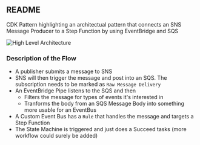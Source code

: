## README

CDK Pattern highlighting an architectual pattern that connects an SNS Message Producer to a Step Function by using EventBridge and SQS

![High Level Architecture](https://www.binaryheap.com/wp-content/uploads/2023/03/sns_pipes.png)

### Description of the Flow

-   A publisher submits a message to SNS
-   SNS will then trigger the message and post into an SQS. The subscription needs to be marked as `Raw Message Delivery`
-   An EventBridge Pipe listens to the SQS and then
    -   Filters the message for types of events it's interested in
    -   Tranforms the body from an SQS Message Body into something more usable for an EventBus
-   A Custom Event Bus has a `Rule` that handles the message and targets a Step Function
-   The State Machine is triggered and just does a Succeed tasks (more workflow could surely be added)

